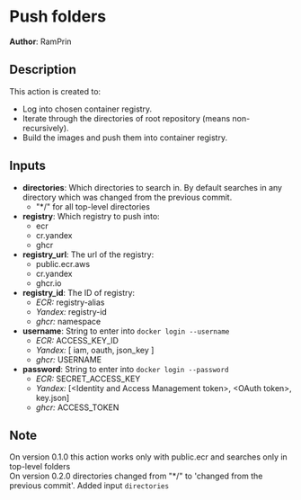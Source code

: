 # Push folders
**Author**: RamPrin
## Description
This action is created to:
- Log into chosen container registry.
- Iterate through the directories of root repository (means non-recursively).
- Build the images and push them into container registry.
## Inputs
- **directories**: Which directories to search in. By default searches in any directory which was changed from the previous commit.
    - "*/" for all top-level directories
- **registry**: Which registry to push into:
    - ecr
    - cr.yandex
    - ghcr
- **registry_url**: The url of the registry:
    - public.ecr.aws
    - cr.yandex
    - ghcr.io
- **registry_id**: The ID of registry:
    - _ECR:_ registry-alias
    - _Yandex:_ registry-id
    - _ghcr:_ namespace
- **username**: String to enter into `docker login --username`
    - _ECR:_ ACCESS_KEY_ID
    - _Yandex:_ [ iam, oauth, json_key ]
    - _ghcr:_ USERNAME
- **password**: String to enter into `docker login --password`
    - _ECR:_ SECRET_ACCESS_KEY
    - _Yandex:_ [\<Identity and Access Management token\>, \<OAuth token\>, key.json]
    - _ghcr:_ ACCESS_TOKEN
## Note
On version 0.1.0 this action works only with public.ecr and searches only in top-level folders <br>
On version 0.2.0 directories changed from "*/" to 'changed from the previous commit'. Added input `directories` <br>

